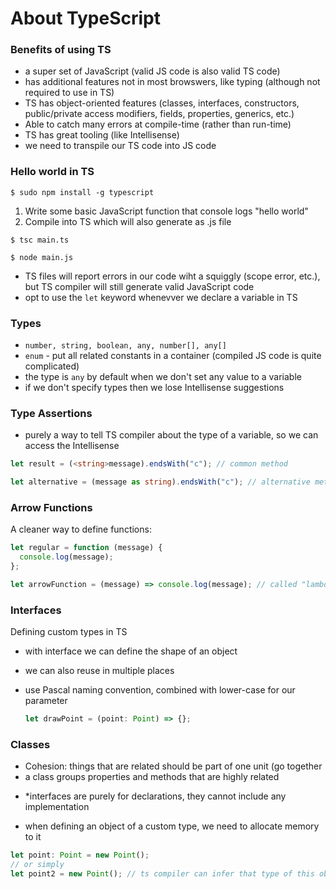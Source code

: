 # About TypeScript

### Benefits of using TS

- a super set of JavaScript (valid JS code is also valid TS code)
- has additional features not in most browswers, like typing (although not required to use in TS)
- TS has object-oriented features (classes, interfaces, constructors, public/private access modifiers, fields, properties, generics, etc.)
- Able to catch many errors at compile-time (rather than run-time)
- TS has great tooling (like Intellisense)
- we need to transpile our TS code into JS code

### Hello world in TS

```
$ sudo npm install -g typescript
```

1. Write some basic JavaScript function that console logs "hello world"
2. Compile into TS which will also generate as .js file

```
$ tsc main.ts

$ node main.js
```

- TS files will report errors in our code wiht a squiggly (scope error, etc.), but TS compiler will still generate valid JavaScript code
- opt to use the `let` keyword whenevver we declare a variable in TS

### Types

- `number, string, boolean, any, number[], any[]`
- `enum` - put all related constants in a container (compiled JS code is quite complicated)
- the type is `any` by default when we don't set any value to a variable
- if we don't specify types then we lose Intellisense suggestions

### Type Assertions

- purely a way to tell TS compiler about the type of a variable, so we can access the Intellisense

```typescript
let result = (<string>message).endsWith("c"); // common method

let alternative = (message as string).endsWith("c"); // alternative method
```

### Arrow Functions

A cleaner way to define functions:

```typescript
let regular = function (message) {
  console.log(message);
};

let arrowFunction = (message) => console.log(message); // called "lambda expressions" in C#
```

### Interfaces

Defining custom types in TS

- with interface we can define the shape of an object
- we can also reuse in multiple places
- use Pascal naming convention, combined with lower-case for our parameter

  ```typescript
  let drawPoint = (point: Point) => {};
  ```

### Classes

- Cohesion: things that are related should be part of one unit (go together
- a class groups properties and methods that are highly related

* \*interfaces are purely for declarations, they cannot include any implementation

- when defining an object of a custom type, we need to allocate memory to it

```ts
let point: Point = new Point();
// or simply
let point2 = new Point(); // ts compiler can infer that type of this object is 'Point'
```
